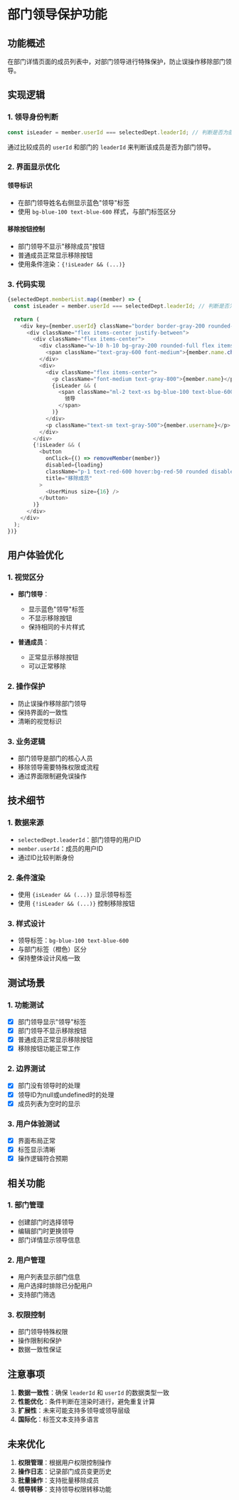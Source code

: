 # 部门领导保护功能

## 功能概述
在部门详情页面的成员列表中，对部门领导进行特殊保护，防止误操作移除部门领导。

## 实现逻辑

### 1. 领导身份判断
```typescript
const isLeader = member.userId === selectedDept.leaderId; // 判断是否为部门领导
```

通过比较成员的 `userId` 和部门的 `leaderId` 来判断该成员是否为部门领导。

### 2. 界面显示优化

#### 领导标识
- 在部门领导姓名右侧显示蓝色"领导"标签
- 使用 `bg-blue-100 text-blue-600` 样式，与部门标签区分

#### 移除按钮控制
- 部门领导不显示"移除成员"按钮
- 普通成员正常显示移除按钮
- 使用条件渲染：`{!isLeader && (...)}`

### 3. 代码实现

```typescript
{selectedDept.memberList.map((member) => {
  const isLeader = member.userId === selectedDept.leaderId; // 判断是否为部门领导
  
  return (
    <div key={member.userId} className="border border-gray-200 rounded-lg p-4 hover:shadow-md transition-shadow">
      <div className="flex items-center justify-between">
        <div className="flex items-center">
          <div className="w-10 h-10 bg-gray-200 rounded-full flex items-center justify-center mr-3">
            <span className="text-gray-600 font-medium">{member.name.charAt(0)}</span>
          </div>
          <div>
            <div className="flex items-center">
              <p className="font-medium text-gray-800">{member.name}</p>
              {isLeader && (
                <span className="ml-2 text-xs bg-blue-100 text-blue-600 px-2 py-1 rounded">
                  领导
                </span>
              )}
            </div>
            <p className="text-sm text-gray-500">{member.username}</p>
          </div>
        </div>
        {!isLeader && (
          <button
            onClick={() => removeMember(member)}
            disabled={loading}
            className="p-1 text-red-600 hover:bg-red-50 rounded disabled:opacity-50"
            title="移除成员"
          >
            <UserMinus size={16} />
          </button>
        )}
      </div>
    </div>
  );
})}
```

## 用户体验优化

### 1. 视觉区分
- **部门领导**：
  - 显示蓝色"领导"标签
  - 不显示移除按钮
  - 保持相同的卡片样式

- **普通成员**：
  - 正常显示移除按钮
  - 可以正常移除

### 2. 操作保护
- 防止误操作移除部门领导
- 保持界面的一致性
- 清晰的视觉标识

### 3. 业务逻辑
- 部门领导是部门的核心人员
- 移除领导需要特殊权限或流程
- 通过界面限制避免误操作

## 技术细节

### 1. 数据来源
- `selectedDept.leaderId`：部门领导的用户ID
- `member.userId`：成员的用户ID
- 通过ID比较判断身份

### 2. 条件渲染
- 使用 `{isLeader && (...)}` 显示领导标签
- 使用 `{!isLeader && (...)}` 控制移除按钮

### 3. 样式设计
- 领导标签：`bg-blue-100 text-blue-600`
- 与部门标签（橙色）区分
- 保持整体设计风格一致

## 测试场景

### 1. 功能测试
- [x] 部门领导显示"领导"标签
- [x] 部门领导不显示移除按钮
- [x] 普通成员正常显示移除按钮
- [x] 移除按钮功能正常工作

### 2. 边界测试
- [x] 部门没有领导时的处理
- [x] 领导ID为null或undefined时的处理
- [x] 成员列表为空时的显示

### 3. 用户体验测试
- [x] 界面布局正常
- [x] 标签显示清晰
- [x] 操作逻辑符合预期

## 相关功能

### 1. 部门管理
- 创建部门时选择领导
- 编辑部门时更换领导
- 部门详情显示领导信息

### 2. 用户管理
- 用户列表显示部门信息
- 用户选择时排除已分配用户
- 支持部门筛选

### 3. 权限控制
- 部门领导特殊权限
- 操作限制和保护
- 数据一致性保证

## 注意事项

1. **数据一致性**：确保 `leaderId` 和 `userId` 的数据类型一致
2. **性能优化**：条件判断在渲染时进行，避免重复计算
3. **扩展性**：未来可能支持多领导或领导层级
4. **国际化**：标签文本支持多语言

## 未来优化

1. **权限管理**：根据用户权限控制操作
2. **操作日志**：记录部门成员变更历史
3. **批量操作**：支持批量移除成员
4. **领导转移**：支持领导权限转移功能

